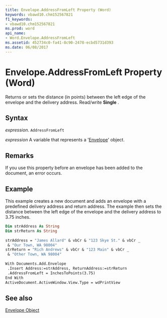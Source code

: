 ```yaml
---
title: Envelope.AddressFromLeft Property (Word)
keywords: vbawd10.chm152567821
f1_keywords:
- vbawd10.chm152567821
ms.prod: word
api_name:
- Word.Envelope.AddressFromLeft
ms.assetid: 452734c0-fa41-8c90-2478-ecbd5731d393
ms.date: 06/08/2017
---
```



# Envelope.AddressFromLeft Property (Word)

Returns or sets the distance (in points) between the left edge of the envelope and the delivery address. Read/write  **Single** .


## Syntax

 _expression_. `AddressFromLeft`

 _expression_ A variable that represents a '[Envelope](Word.Envelope.md)' object.


## Remarks

If you use this property before an envelope has been added to the document, an error occurs.


## Example

This example creates a new document and adds an envelope with a predefined delivery address and return address. The example then sets the distance between the left edge of the envelope and the delivery address to 3.75 inches.


```vb
Dim strAddress As String 
Dim strReturn As String 
 
strAddress = "James Allard" & vbCr & "123 Skye St." & vbCr _ 
 & "Our Town, WA 98004" 
strReturn = "Rich Andrews" & vbCr & "123 Main" & vbCr _ 
 & "Other Town, WA 98004" 
 
With Documents.Add.Envelope 
 .Insert Address:=strAddress, ReturnAddress:=strReturn 
 .AddressFromLeft = InchesToPoints(3.75) 
End With 
ActiveDocument.ActiveWindow.View.Type = wdPrintView
```


## See also


[Envelope Object](Word.Envelope.md)

